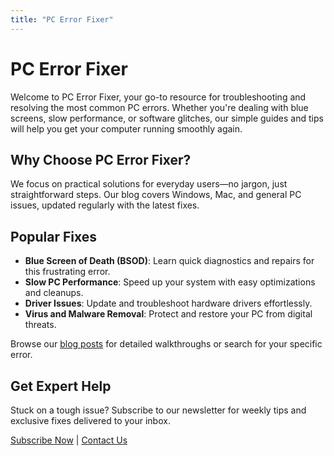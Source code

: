 ```yaml
---
title: "PC Error Fixer"
---
```


# PC Error Fixer

Welcome to PC Error Fixer, your go-to resource for troubleshooting and resolving the most common PC errors. Whether you're dealing with blue screens, slow performance, or software glitches, our simple guides and tips will help you get your computer running smoothly again.

## Why Choose PC Error Fixer?

We focus on practical solutions for everyday users—no jargon, just straightforward steps. Our blog covers Windows, Mac, and general PC issues, updated regularly with the latest fixes.

## Popular Fixes

- **Blue Screen of Death (BSOD)**: Learn quick diagnostics and repairs for this frustrating error.
- **Slow PC Performance**: Speed up your system with easy optimizations and cleanups.
- **Driver Issues**: Update and troubleshoot hardware drivers effortlessly.
- **Virus and Malware Removal**: Protect and restore your PC from digital threats.

Browse our [blog posts](/blog) for detailed walkthroughs or search for your specific error.

## Get Expert Help

Stuck on a tough issue? Subscribe to our newsletter for weekly tips and exclusive fixes delivered to your inbox.

[Subscribe Now](#) | [Contact Us](/contact)